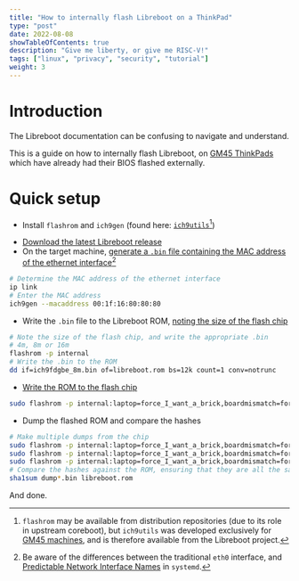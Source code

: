 ```yaml
---
title: "How to internally flash Libreboot on a ThinkPad"
type: "post"
date: 2022-08-08
showTableOfContents: true
description: "Give me liberty, or give me RISC-V!"
tags: ["linux", "privacy", "security", "tutorial"]
weight: 3
---
```


# Introduction

The Libreboot documentation can be confusing to navigate and understand.

This is a guide on how to internally flash Libreboot, on [GM45 ThinkPads](https://libreboot.org/docs/hardware/#laptops-intel-x86) which have already had their BIOS flashed externally.

# Quick setup

- Install `flashrom` and `ich9gen` (found here: [`ich9utils`](https://notabug.org/libreboot/ich9utils)[^ich9])

[^ich9]: `flashrom` may be available from distribution repositories (due to its role in upstream coreboot), but `ich9utils` was developed exclusively for [GM45 machines](https://libreboot.org/docs/install/#howto-readwriteerase-the-boot-flash-please-check-list-of-exceptions-below-before-you-attempt-this), and is therefore available from the Libreboot project.

- [Download the latest Libreboot release](https://libreboot.org/download.html#https)
- On the target machine, [generate a `.bin` file containing the MAC address of the ethernet interface](https://libreboot.org/docs/install/ich9utils.html#ich9gen)[^eth]

[^eth]: Be aware of the differences between the traditional `eth0` interface, and [Predictable Network Interface Names](https://www.freedesktop.org/wiki/Software/systemd/PredictableNetworkInterfaceNames/) in `systemd`.

```sh
# Determine the MAC address of the ethernet interface
ip link
# Enter the MAC address
ich9gen --macaddress 00:1f:16:80:80:80
```

- Write the `.bin` file to the Libreboot ROM, [noting the size of the flash chip](https://libreboot.org/docs/install/#flash-chip-size)

```sh
# Note the size of the flash chip, and write the appropriate .bin
# 4m, 8m or 16m
flashrom -p internal
# Write the .bin to the ROM
dd if=ich9fdgbe_8m.bin of=libreboot.rom bs=12k count=1 conv=notrunc
```

- [Write the ROM to the flash chip](https://libreboot.org/docs/install/#howto-readwriteerase-the-boot-flash-please-check-list-of-exceptions-below-before-you-attempt-this)

```sh
sudo flashrom -p internal:laptop=force_I_want_a_brick,boardmismatch=force -w libreboot.rom
```

- Dump the flashed ROM and compare the hashes

```sh
# Make multiple dumps from the chip
sudo flashrom -p internal:laptop=force_I_want_a_brick,boardmismatch=force -r dump1.bin
sudo flashrom -p internal:laptop=force_I_want_a_brick,boardmismatch=force -r dump2.bin
sudo flashrom -p internal:laptop=force_I_want_a_brick,boardmismatch=force -r dump3.bin
# Compare the hashes against the ROM, ensuring that they are all the same
sha1sum dump*.bin libreboot.rom
```

And done.
